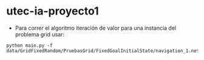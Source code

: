 # utec-ia-proyecto1

- Para correr el algoritmo iteración de valor para una instancia del problema grid usar:

```
python main.py -f data/GridFixedRandom/PruebasGrid/FixedGoalInitialState/navigation_1.net
```
